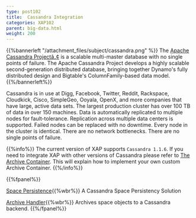 ```yaml
---
type: post102
title:  Cassandra Integration
categories: XAP102
parent: big-data.html
weight: 200
---
```




{{%bannerleft "/attachment_files/subject/cassandra.png" %}}
The [Apache Cassandra Projectâ„¢](http://cassandra.apache.org) is a scalable multi-master database with no single points of failure. The Apache Cassandra Project develops a highly scalable second-generation distributed database, bringing together Dynamo's fully distributed design and Bigtable's ColumnFamily-based data model.
{{%/bannerleft%}}

Cassandra is in use at Digg, Facebook, Twitter, Reddit, Rackspace, Cloudkick, Cisco, SimpleGeo, Ooyala, OpenX, and more companies that have large, active data sets. The largest production cluster has over 100 TB of data in over 150 machines. Data is automatically replicated to multiple nodes for fault-tolerance. Replication across multiple data centers is supported. Failed nodes can be replaced with no downtime. Every node in the cluster is identical. There are no network bottlenecks. There are no single points of failure.

{{%info%}}
The current version of XAP supports `Cassandra 1.1.6`. If you need to integrate XAP with other versions of Cassandra please refer to [The Archive Container](./archive-container.html).
This will explain how to implement your own custom Archive Container.
{{%/info%}}




{{%fpanel%}}

[Space Persistence](./cassandra-space-persistency.html){{%wbr%}}
A Cassandra Space Persistency Solution

[Archive Handler](./cassandra-archive-operation-handler.html){{%wbr%}}
Archives space objects to a Cassandra backend.
{{%/fpanel%}}



